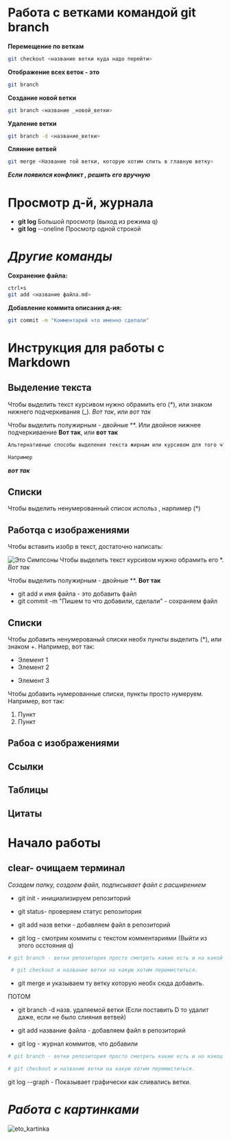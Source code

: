 # Работа с ветками командой git branch

__Перемещение по веткам__
``` sh
git checkout <название ветки куда надо перейти>
```

__Отображение всех веток - это__
``` sh
git branch
```

__Создание новой ветки__
```sh
git branch <название _новой_ветки>
```

__Удаление ветки__ 
```sh
git branch -d <название_ветки>
```
__Сляиние ветвей__
```sh
git merge <Название той ветки, которую хотим слить в главную ветку>
```
 _**Если появился конфликт , решить его вручную**_


# Просмотр д-й, журнала

* __git log__               Большой просмотр (выход из режима q)
* __git log__ --oneline     Просмотр одной строкой



# *Другие команды*

__Cохранение файла:__
```sh
ctrl+s
git add <название файла.md> 
```

__Добавление коммита описания д-ия:__
```sh
git commit -m "Комментарий что именно сделали"
```


# Инструкция для работы с Markdown

## Выделение текста

Чтобы выделить текст курсивом нужно обрамить его (*), или знаком нижнего подчеркивания (_). 
*Вот так*, или _вот так_

 Чтобы выделить полужирным - двойные **. Или двойное нижнее подчеркиваение
**Вот так**, или __вот так__

``` sh
Альтернативные способы выделения текста жирным или курсивом для того чтобы совмещать два этих способа. 

Например 
```
_**вот так**_

## Списки
Чтобы  выделить ненумерованный список использ , нарпимер (*)

## Работqа с изображениями

Чтобы вставить изобр в текст, достаточно написать:


![Это Симпсоны](13.jpg)
Чтобы выделить текст курсивом нужно обрамить его *.
*Вот так*

 Чтобы выделить полужирным - двойные **.
**Вот так**

* git add и имя файла - это добавить файл
* git commit -m "Пишем то что добавили, сделали" - сохраняем файл


## Списки

Чтобы добавить ненумерованый списки необх пункты выделить (*), или знаком +. Например, вот так:
* Элемент 1
* Элемент 2
+ Элемент 3

Чтобы добавить нумерованные списки, пункты просто нумеруем.
Например, вот так:

1. Пункт
2. Пункт

## Рабоа с изображениями

## Ссылки

## Таблицы

## Цитаты

# Начало работы 

## clear- очищаем терминал

*Созадем папку, создаем файл, подписывает файл с расширением*

* git init - инициализируем репозиторий

* git status-  проверяем статус репозитория

* git add назв ветки - добавляем файл в репозиторий

* git log - смотрим коммиты с текстом комментариями (Выйти из этого осстояния q)

```sh
# git branch - ветки репозитория просто смотреть какие есть и на какой находимся. Если пишем ее название, то созадем новую ветку.

 # git checkout и название ветки на какую хотим перемиститься.

```

* git merge и указываем ту ветку которую необх сюда добавить.

ПОТОМ

 * git branch -d назв. удаляемой ветки (Если поставить D то удалит даже, если не было слияния ветвей)

 
* git add название файла - добавляем файл в репозиторий
 
* git log - журнал коммитов, что добавили 

```sh
# git branch - ветки репозитория просто смотреть какие есть и на какоц находимся. Если пишем ее название то созадем новую ветку/

# git checkout и название ветки на какую хотим перемиститься.

```
git log --graph - Показывает графически как сливались ветки.

# *Работа с картинками* 
![eto_kartinka](13.jpg)